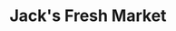 ---
title: "Jack's Fresh Market"
url: /marinette/jacks-fresh-market-cleveland-avenue/
shop: supermarket
---
